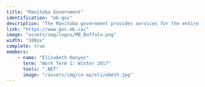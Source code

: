 ```yaml
---
title: "Manitoba Government"
identification: "mb-gov"
description: "The Manitoba government provides services for the entire province."
link: "https://www.gov.mb.ca/"
image: "assets/img/logos/MB_Buffalo.png"
width: "100px"
complete: true
members:
    - name: "Elizabeth Kenyon"
      term: "Work Term 1: Winter 2017"
      tools: ".NET"
      image: "/assets/img/co-op/elizabeth.jpg"
---
```

